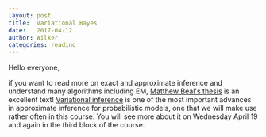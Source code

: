 ```yaml
---
layout: post
title:  Variational Bayes
date:   2017-04-12
author: Wilker
categories: reading
---
```


Hello everyone, 

if you want to read more on exact and approximate inference and understand many algorithms including EM, [Matthew Beal's thesis](http://www.cse.buffalo.edu/faculty/mbeal/papers/beal03.pdf) is an excellent text! [Variational inference](https://arxiv.org/pdf/1601.00670.pdf) is one of the most important advances in approximate inference for probabilistic models, one that we will make use rather often in this course. You will see more about it on Wednesday April 19 and again in the third block of the course.


